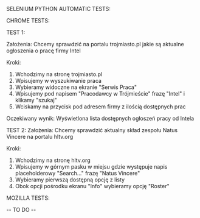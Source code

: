 SELENIUM PYTHON AUTOMATIC TESTS:

CHROME TESTS:

TEST 1:

Założenia:
Chcemy sprawdzić na portalu trojmiasto.pl jakie są aktualne ogłoszenia o pracę firmy Intel
    
Kroki:
1. Wchodzimy na stronę trojmiasto.pl
2. Wpisujemy w wyszukiwanie praca
3. Wybieramy widoczne na ekranie "Serwis Praca"
4. Wpisujemy pod napisem "Pracodawcy w Trójmieście" frazę "Intel" i klikamy "szukaj"
5. Wciskamy na przycisk pod adresem firmy z ilością dostępnych prac

Oczekiwany wynik:
Wyświetlona lista dostępnych ogłoszeń pracy od Intela

TEST 2:
Założenia:
Chcemy sprawdzić aktualny skład zespołu Natus Vincere na portalu hltv.org

Kroki:
1. Wchodzimy na stronę hltv.org
2. Wpisujemy w górnym pasku w miejsu gdzie występuje napis placeholderowy "Search..." frazę "Natus Vincere"
3. Wybieramy pierwszą dostępną opcję z listy
4. Obok opcji pośrodku ekranu "Info" wybieramy opcję "Roster"

MOZILLA TESTS:

-- TO DO -- 
